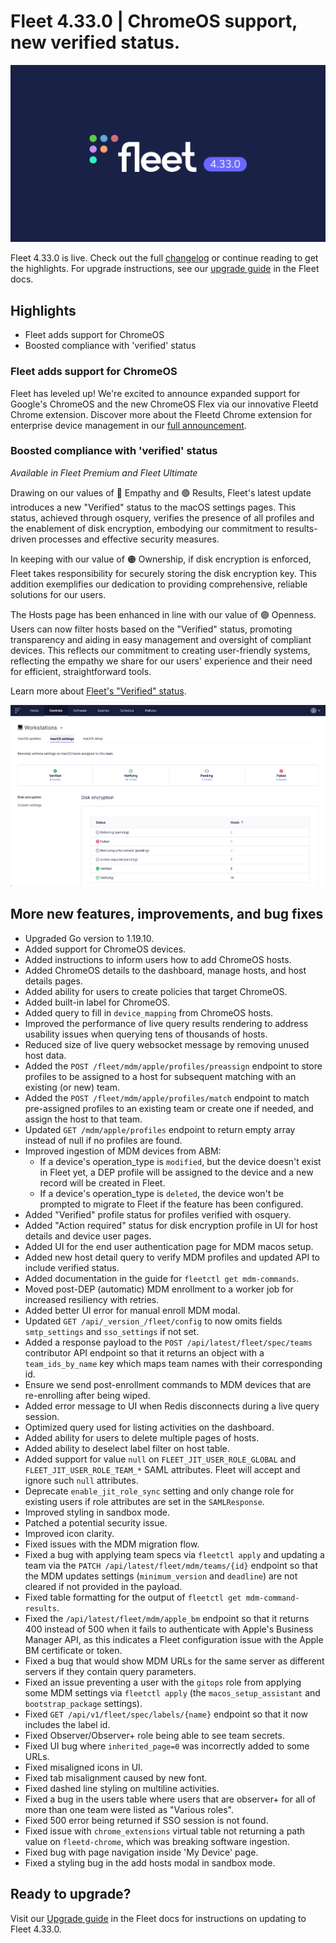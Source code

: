 # Fleet 4.33.0 | ChromeOS support, new verified status.

![Fleet 4.33.0](../website/assets/images/articles/fleet-4.33.0-1600x900@2x.png)

Fleet 4.33.0 is live. Check out the full [changelog](https://github.com/fleetdm/fleet/releases/tag/fleet-v4.33.0) or continue reading to get the highlights.
For upgrade instructions, see our [upgrade guide](https://fleetdm.com/docs/deploying/upgrading-fleet) in the Fleet docs.

## Highlights

* Fleet adds support for ChromeOS
* Boosted compliance with 'verified' status

### Fleet adds support for ChromeOS

Fleet has leveled up! We're excited to announce expanded support for Google's ChromeOS and the new
ChromeOS Flex via our innovative Fleetd Chrome extension. Discover more about the Fleetd Chrome
extension for enterprise device
management in our [full announcement](https://fleetdm.com/announcements/fleet-adds-support-for-chrome-os).


### Boosted compliance with 'verified' status

_Available in Fleet Premium and Fleet Ultimate_

Drawing on our values of 🔴 Empathy and 🟢 Results, Fleet's latest update introduces a new "Verified" status to the macOS settings pages. This status, achieved through osquery, verifies the presence of all profiles and the enablement of disk encryption, embodying our commitment to results-driven processes and effective security measures.

In keeping with our value of 🟠 Ownership, if disk encryption is enforced, Fleet takes responsibility for securely storing the disk encryption key. This addition exemplifies our dedication to providing comprehensive, reliable solutions for our users.

The Hosts page has been enhanced in line with our value of 🟣 Openness. Users can now filter hosts
based on the "Verified" status, promoting transparency and aiding in easy management and oversight
of compliant devices. This reflects our commitment to creating user-friendly systems, reflecting the
empathy we share for our users' experience and their need for efficient, straightforward tools.

Learn more about [Fleet's "Verified"
status](https://fleetdm.com/docs/using-fleet/mdm-disk-encryption#step-3-confirm-disk-encryption-is-enforced-and-fleet-is-storing-the-disk-encryption-key).


![Verified Status](../website/assets/images/articles/fleet-4.33.0-verified-status-1425x821@2x.png)


## More new features, improvements, and bug fixes

* Upgraded Go version to 1.19.10.
* Added support for ChromeOS devices.
* Added instructions to inform users how to add ChromeOS hosts.
* Added ChromeOS details to the dashboard, manage hosts, and host details pages.
* Added ability for users to create policies that target ChromeOS.
* Added built-in label for ChromeOS.
* Added query to fill in `device_mapping` from ChromeOS hosts.
* Improved the performance of live query results rendering to address usability issues when querying tens of thousands of hosts.
* Reduced size of live query websocket message by removing unused host data.
* Added the `POST /fleet/mdm/apple/profiles/preassign` endpoint to store profiles to be assigned to a host for subsequent matching with an existing (or new) team.
* Added the `POST /fleet/mdm/apple/profiles/match` endpoint to match pre-assigned profiles to an existing team or create one if needed, and assign the host to that team.
* Updated `GET /mdm/apple/profiles` endpoint to return empty array instead of null if no profiles are found.
* Improved ingestion of MDM devices from ABM:
  - If a device's operation_type is `modified`, but the device doesn't exist in Fleet yet, a DEP profile will be assigned to the device and a new record will be created in Fleet.
  - If a device's operation_type is `deleted`, the device won't be prompted to migrate to Fleet if the feature has been configured.
* Added "Verified" profile status for profiles verified with osquery.
* Added "Action required" status for disk encryption profile in UI for host details and device user pages.
* Added UI for the end user authentication page for MDM macos setup.
* Added new host detail query to verify MDM profiles and updated API to include verified status.
* Added documentation in the guide for `fleetctl get mdm-commands`.
* Moved post-DEP (automatic) MDM enrollment to a worker job for increased resiliency with retries.
* Added better UI error for manual enroll MDM modal.
* Updated `GET /api/_version_/fleet/config` to now omits fields `smtp_settings` and `sso_settings` if not set.
* Added a response payload to the `POST /api/latest/fleet/spec/teams` contributor API endpoint so that it returns an object with a `team_ids_by_name` key which maps team names with their corresponding id.
* Ensure we send post-enrollment commands to MDM devices that are re-enrolling after being wiped.
* Added error message to UI when Redis disconnects during a live query session.
* Optimized query used for listing activities on the dashboard.
* Added ability for users to delete multiple pages of hosts.
* Added ability to deselect label filter on host table.
* Added support for value `null` on `FLEET_JIT_USER_ROLE_GLOBAL` and `FLEET_JIT_USER_ROLE_TEAM_*` SAML attributes. Fleet will accept and ignore such `null` attributes.
* Deprecate `enable_jit_role_sync` setting and only change role for existing users if role attributes are set in the `SAMLResponse`.
* Improved styling in sandbox mode.
* Patched a potential security issue.
* Improved icon clarity.
* Fixed issues with the MDM migration flow.
* Fixed a bug with applying team specs via `fleetctl apply` and updating a team via the `PATCH /api/latest/fleet/mdm/teams/{id}` endpoint so that the MDM updates settings (`minimum_version` and `deadline`) are not cleared if not provided in the payload.
* Fixed table formatting for the output of `fleetctl get mdm-command-results`.
* Fixed the `/api/latest/fleet/mdm/apple_bm` endpoint so that it returns 400 instead of 500 when it fails to authenticate with Apple's Business Manager API, as this indicates a Fleet configuration issue with the Apple BM certificate or token.
* Fixed a bug that would show MDM URLs for the same server as different servers if they contain query parameters.
* Fixed an issue preventing a user with the `gitops` role from applying some MDM settings via `fleetctl apply` (the `macos_setup_assistant` and `bootstrap_package` settings).
* Fixed `GET /api/v1/fleet/spec/labels/{name}` endpoint so that it now includes the label id.
* Fixed Observer/Observer+ role being able to see team secrets.
* Fixed UI bug where `inherited_page=0` was incorrectly added to some URLs.
* Fixed misaligned icons in UI.
* Fixed tab misalignment caused by new font.
* Fixed dashed line styling on multiline activities.
* Fixed a bug in the users table where users that are observer+ for all of more than one team were listed as "Various roles".
* Fixed 500 error being returned if SSO session is not found.
* Fixed issue with `chrome_extensions` virtual table not returning a path value on `fleetd-chrome`, which was breaking software ingestion.
* Fixed bug with page navigation inside 'My Device' page.
* Fixed a styling bug in the add hosts modal in sandbox mode.

## Ready to upgrade?

Visit our [Upgrade guide](https://fleetdm.com/docs/deploying/upgrading-fleet) in the Fleet docs for instructions on updating to Fleet 4.33.0.

<meta name="category" value="releases">
<meta name="authorFullName" value="JD Strong">
<meta name="authorGitHubUsername" value="spokanemac">
<meta name="publishedOn" value="2023-06-13">
<meta name="articleTitle" value="Fleet 4.33.0 | ChromeOS support, new verified status">
<meta name="articleImageUrl" value="../website/assets/images/articles/fleet-4.33.0-1600x900@2x.png">
